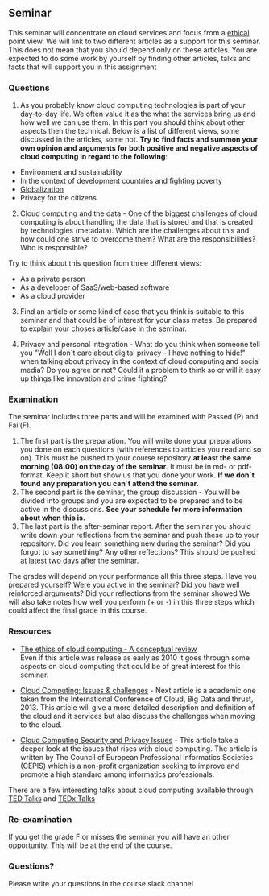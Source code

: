 ## Seminar
This seminar will concentrate on cloud services and focus from a [ethical](https://en.wikipedia.org/wiki/Ethics) point view.
We will link to two different articles as a support for this seminar. This does not mean that you should depend only on these articles. You are expected to do some work by yourself by finding other articles, talks and facts that will support you in this assignment

### Questions

1. As you probably know cloud computing technologies is part of your day-to-day life. We often value it as the what the services bring us and how well we can use them. In this part you should think about other aspects then the technical. Below is a list of different views, some discussed in the articles, some not. **Try to find facts and summon your own opinion and arguments for both positive and negative aspects of cloud computing in regard to the following**:

- Environment and sustainability
- In the context of development countries and fighting poverty
- [Globalization](https://en.wikipedia.org/wiki/Globalization)
- Privacy for the citizens 


2. Cloud computing and the data - One of the biggest challenges of cloud computing is about handling the data that is stored and that is created by technologies (metadata). Which are the challenges about this and how could one strive to overcome them? What are the responsibilities? Who is responsible?  

Try to think about this question from three different views:

  * As a private person 
  * As a developer of SaaS/web-based software 
  * As a cloud provider 

3. Find an article or some kind of case that you think is suitable to this seminar and that could be of interest for your class mates. Be prepared to explain your choses article/case in the seminar.

4. Privacy and personal integration - What do you think when someone tell you "Well I don´t care about digital privacy - I have nothing to hide!" when talking about privacy in the context of cloud computing and social media? Do you agree or not? Could it a problem to think so or will it easy up things like innovation and crime fighting? 

### Examination
The seminar includes three parts and will be examined with Passed (P) and Fail(F). 

1. The first part is the preparation. You will write done your preparations you done on each questions (with references to articles you read and so on). This must be pushed to your course repository **at least the same morning (08:00) on the day of the seminar**. It must be in md- or pdf-format. Keep it short but show us that you done your work. **If we don´t found any preparation you can´t attend the seminar.**
2. The second part is the seminar, the group discussion - You will be divided into groups and you are expected to be prepared and to be active in the discussions. **See your schedule for more information about when this is.**
3. The last part is the after-seminar report. After the seminar you should write down your reflections from the seminar and push these up to your repository. Did you learn something new during the seminar? Did you forgot to say something? Any other reflections? This should be pushed at latest two days after the seminar.

The grades will depend on your performance all this three steps. Have you prepared yourself? Were you active in the seminar? Did you have well reinforced arguments? Did your reflections from the seminar showed
We will also take notes how well you perform (+ or -) in this three steps which could affect the final grade in this course.

### Resources
  - [The ethics of cloud computing - A conceptual review](https://ieeexplore.ieee.org/stamp/stamp.jsp?tp=&arnumber=5708509)<br>
  Even if this article was release as early as 2010 it goes through some aspects on cloud computing that could be of great interest for this seminar.

  - [Cloud Computing: Issues & challenges](https://github.com/1dv032/syllabus/raw/master/resources/part_1/Cloud_Computing_Issues_and_Challenges.pdf) -
Next article is a academic one taken from the International Conference of Cloud, Big Data and thrust, 2013. This article will give a more detailed description and definition of the cloud and it services but also discuss the challenges when moving to the cloud.

  - [Cloud Computing Security and Privacy Issues](http://www.cepis.org/index.jsp?p=641&n=825&a=4758&) -
This article take a deeper look at the issues that rises with cloud computing. The article is written by The Council of European Professional Informatics Societies (CEPIS) which is a non-profit organization seeking to improve and promote a high standard among informatics professionals.

There are a few interesting talks about cloud computing available through [TED Talks](https://www.ted.com/) and [TEDx Talks](https://www.ted.com/watch/tedx-talks)

### Re-examination
If you get the grade F or misses the seminar you will have an other opportunity. This will be at the end of the course.

### Questions?
Please write your questions in the course slack channel